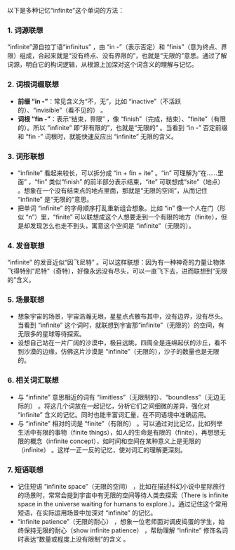 以下是多种记忆“infinite”这个单词的方法：

### 1. 词源联想
“infinite”源自拉丁语“infinitus” ，由 “in -”（表示否定）和 “finis”（意为终点、界限）组成，合起来就是“没有终点、没有界限的”，也就是“无限的”意思。通过了解词源，明白它的构词逻辑，从根源上加深对这个词含义的理解与记忆。

### 2. 词根词缀联想
 - **前缀 “in -”**：常见含义为“不，无”，比如 “inactive”（不活跃的）、“invisible”（看不见的） 。
 - **词根 “fin -”**：表示“结束，界限” ，像 “finish”（完成，结束）、“finite”（有限的）。所以 “infinite” 即“非有限的”，也就是“无限的” 。当看到 “in -” 否定前缀和 “fin -” 词根时，就能快速反应出 “infinite” 无限的含义。

### 3. 词形联想
 - “infinite” 看起来较长，可以拆分成 “in + fin + ite” 。“in” 可理解为“在……里面” ，“fin” 类似“finish” 的前半部分表示结束，“ite” 可联想成“site”（地点） 。想象在一个没有结束点的地点里面，那就是“无限的空间”，从而记住 “infinite” 是“无限的”意思。
 - 把单词 “infinite” 的字母顺序打乱重新组合想象。比如 “in” 像一个人在门（形似 “n”）里，“finite” 可以联想成这个人想要走到一个有限的地方（finite），但是却发现怎么也走不到头，寓意这个空间是 “infinite”（无限的）。

### 4. 发音联想
“infinite” 的发音近似“因飞尼特” 。可以这样联想：因为有一种神奇的力量让物体飞得特别“尼特”（奇特），好像永远没有尽头，可以一直飞下去，进而联想到“无限的”含义。

### 5. 场景联想
 - 想象宇宙的场景，宇宙浩瀚无垠，星星点点散布其中，没有边界，没有尽头。当看到 “infinite” 这个词时，就联想到宇宙那“infinite”（无限的）的空间，有无限多的星球等待探索。
 - 设想自己站在一片广阔的沙漠中，极目远眺，四周全是连绵起伏的沙丘，看不到沙漠的边缘，仿佛这片沙漠是 “infinite”（无限的），沙子的数量也是无限的。

### 6. 相关词汇联想
 - 与 “infinite” 意思相近的词有 “limitless”（无限制的）、“boundless”（无边无际的） 。将这几个词放在一起记忆，分析它们之间细微的差异，强化对 “infinite” 含义的记忆。同时也能丰富词汇量，在不同语境中准确运用。
 - 与 “infinite” 相对的词是 “finite”（有限的） 。可以通过对比记忆，比如列举生活中有限的事物（finite things），如人的生命是有限的（finite），再想想无限的概念（infinite concept），如时间和空间在某种意义上是无限的（infinite） 。这样一正一反的记忆，使对词汇的理解更深刻。

### 7. 短语联想
 - 记住短语 “infinite space”（无限的空间） ，比如在描述科幻小说中星际旅行的场景时，常常会提到宇宙中有无限的空间等待人类去探索（There is infinite space in the universe waiting for humans to explore.）。通过记住这个常用短语，在实际运用场景中加深对 “infinite” 的记忆。
 - “infinite patience”（无限的耐心） ，想象一位老师面对调皮捣蛋的学生，始终保持无限的耐心（show infinite patience） ，帮助理解 “infinite” 修饰名词时表达“数量或程度上没有限制”的含义 。 